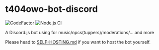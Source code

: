 # t404owo-bot-discord

[![CodeFactor](https://www.codefactor.io/repository/github/t404owo/t404owo-bot-discord/badge)](https://www.codefactor.io/repository/github/t404owo/t404owo-bot-discord)
[![Node.js CI](https://github.com/t404owo/t404owo-bot-discord/actions/workflows/node.js.yml/badge.svg)](https://github.com/t404owo/t404owo-bot-discord/actions/workflows/node.js.yml)

A Discord.js bot using for music/npcs(tuppers)/moderations/... and more

Please head to [SELF-HOSTING.md](./SELF-HOSTING.md) if you want to host the bot yourself.
